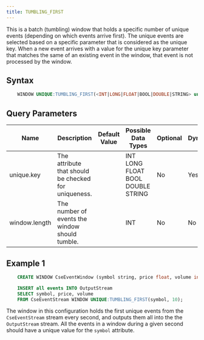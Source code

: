 ```yaml
---
title: TUMBLING_FIRST
---
```


This is a batch (tumbling) window that holds a specific number of unique events (depending on which events arrive first). The unique events are selected based on a specific parameter that is considered as the unique key. When a new event arrives with a value for the unique key parameter that matches the same of an existing event in the window, that event is not processed by the window.

## Syntax

```sql
    WINDOW UNIQUE:TUMBLING_FIRST(<INT|LONG|FLOAT|BOOL|DOUBLE|STRING> unique.key, <INT> window.length)
```

## Query Parameters

| Name          | Description              | Default Value | Possible Data Types               | Optional | Dynamic |
|---------------|------------------|---------------|--------------------------|----------|---------|
| unique.key   | The attribute that should be checked for uniqueness. |           | INT LONG FLOAT BOOL DOUBLE STRING | No       | Yes     |
| window.length | The number of events the window should tumble.       |          | INT          | No       | No      |

## Example 1

```sql
    CREATE WINDOW CseEventWindow (symbol string, price float, volume int);

    INSERT all events INTO OutputStream
    SELECT symbol, price, volume
    FROM CseEventStream WINDOW UNIQUE:TUMBLING_FIRST(symbol, 10);
```

The window in this configuration holds the first unique events from the `CseEventStream` stream every second, and outputs them all into the the `OutputStream` stream. All the events in a window during a given second should have a unique value for the `symbol` attribute.
